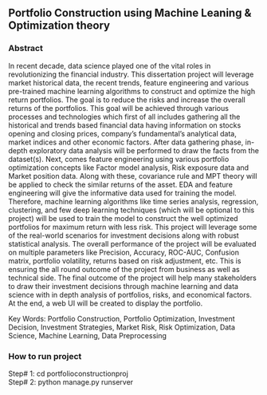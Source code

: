 <h2>Portfolio Construction using Machine Leaning & Optimization theory</h2>
<h3>Abstract</h3>
In recent decade, data science played one of the vital roles in revolutionizing the financial industry. This dissertation project will leverage market historical data, the recent trends, feature engineering and various pre-trained machine learning algorithms to construct and optimize the high return portfolios. The goal is to reduce the risks and increase the overall returns of the portfolios.
This goal will be achieved through various processes and technologies which first of all includes gathering all the historical and trends based financial data having information on stocks opening and closing prices, company’s fundamental’s analytical data, market indices and other economic factors. After data gathering phase, in-depth exploratory data analysis will be performed to draw the facts from the dataset(s). Next, comes feature engineering using various portfolio optimization concepts like Factor model analysis, Risk exposure data and Market position data. Along with these, covariance rule and MPT theory will be applied to check the similar returns of the asset.
EDA and feature engineering will give the informative data used for training the model. Therefore, machine learning algorithms like time series analysis, regression, clustering, and few deep learning techniques (which will be optional to this project) will be used to train the model to construct the well optimized portfolios for maximum return with less risk.
This project will leverage some of the real-world scenarios for investment decisions along with robust statistical analysis. The overall performance of the project will be evaluated on multiple parameters like Precision, Accuracy, ROC-AUC, Confusion matrix, portfolio volatility, returns based on risk adjustment, etc. This is ensuring the all round outcome of the project from business as well as technical side.
The final outcome of the project will help many stakeholders to draw their investment decisions through machine learning and data science with in depth analysis of portfolios, risks, and economical factors.
At the end, a web UI will be created to display the portfolio. 

Key Words:
Portfolio Construction, Portfolio Optimization, Investment Decision, Investment Strategies, Market Risk, Risk Optimization, Data Science, Machine Learning, Data Preprocessing

<h3>How to run project</h3>
Step# 1: cd portfolioconstructionproj
<br>Step# 2: python manage.py runserver
